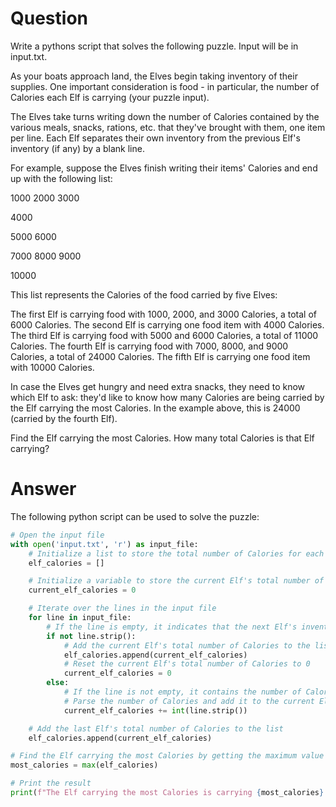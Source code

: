 # Question
Write a pythons script that solves the following puzzle. Input will be in input.txt.

As your boats approach land, the Elves begin taking inventory of their supplies. One important consideration is food - in particular, the number of Calories each Elf is carrying (your puzzle input).

The Elves take turns writing down the number of Calories contained by the various meals, snacks, rations, etc. that they've brought with them, one item per line. Each Elf separates their own inventory from the previous Elf's inventory (if any) by a blank line.

For example, suppose the Elves finish writing their items' Calories and end up with the following list:

1000
2000
3000

4000

5000
6000

7000
8000
9000

10000

This list represents the Calories of the food carried by five Elves:

The first Elf is carrying food with 1000, 2000, and 3000 Calories, a total of 6000 Calories.
The second Elf is carrying one food item with 4000 Calories.
The third Elf is carrying food with 5000 and 6000 Calories, a total of 11000 Calories.
The fourth Elf is carrying food with 7000, 8000, and 9000 Calories, a total of 24000 Calories.
The fifth Elf is carrying one food item with 10000 Calories.

In case the Elves get hungry and need extra snacks, they need to know which Elf to ask: they'd like to know how many Calories are being carried by the Elf carrying the most Calories. In the example above, this is 24000 (carried by the fourth Elf).

Find the Elf carrying the most Calories. How many total Calories is that Elf carrying?

# Answer
The following python script can be used to solve the puzzle:

```python
# Open the input file
with open('input.txt', 'r') as input_file:
    # Initialize a list to store the total number of Calories for each Elf
    elf_calories = []

    # Initialize a variable to store the current Elf's total number of Calories
    current_elf_calories = 0

    # Iterate over the lines in the input file
    for line in input_file:
        # If the line is empty, it indicates that the next Elf's inventory is starting
        if not line.strip():
            # Add the current Elf's total number of Calories to the list
            elf_calories.append(current_elf_calories)
            # Reset the current Elf's total number of Calories to 0
            current_elf_calories = 0
        else:
            # If the line is not empty, it contains the number of Calories for a food item
            # Parse the number of Calories and add it to the current Elf's total
            current_elf_calories += int(line.strip())

    # Add the last Elf's total number of Calories to the list
    elf_calories.append(current_elf_calories)

# Find the Elf carrying the most Calories by getting the maximum value from the list
most_calories = max(elf_calories)

# Print the result
print(f"The Elf carrying the most Calories is carrying {most_calories} Calories.")
```